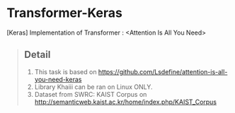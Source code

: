 # Transformer-Keras
[Keras] Implementation of Transformer : &lt;Attention Is All You Need>

> ## Detail
> 1. This task is based on https://github.com/Lsdefine/attention-is-all-you-need-keras
> 2. Library Khaiii can be ran on Linux ONLY.
> 3. Dataset from SWRC: KAIST Corpus <English-Korean multilingual corpus> on http://semanticweb.kaist.ac.kr/home/index.php/KAIST_Corpus

